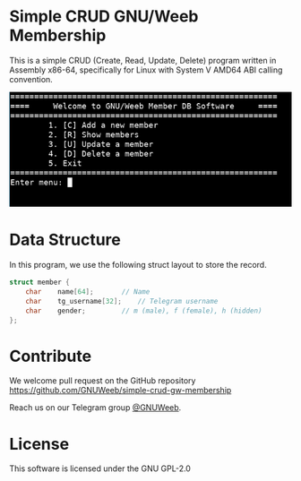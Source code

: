
# Simple CRUD GNU/Weeb Membership
This is a simple CRUD (Create, Read, Update, Delete) program written in Assembly
x86-64, specifically for Linux with System V AMD64 ABI calling convention.

![screenshot.jpg](https://raw.githubusercontent.com/GNUWeeb/simple-crud-gw-membership/master/screenshot.jpg)

# Data Structure
In this program, we use the following struct layout to store the record.
```c
struct member {
	char	name[64];		// Name
	char	tg_username[32];	// Telegram username
	char	gender;			// m (male), f (female), h (hidden)
};
```

# Contribute
We welcome pull request on the GitHub repository
https://github.com/GNUWeeb/simple-crud-gw-membership

Reach us on our Telegram group [@GNUWeeb](https://t.me/GNUWeeb).

# License
This software is licensed under the GNU GPL-2.0
